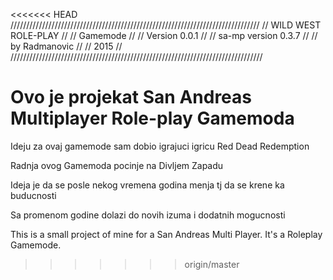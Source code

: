 
<<<<<<< HEAD
///////////////////////////////////////////////////////////////////////////////
//                 WILD WEST ROLE-PLAY                                       //
//                    Gamemode                                               //
//                  Version 0.0.1                                            //
//                  sa-mp version 0.3.7                                      //
//                  by Radmanovic                                            //
//                   2015                                                        //
////////////////////////////////////////////////////////////////////////////////

Ovo je projekat San Andreas Multiplayer Role-play Gamemoda
======
Ideju za ovaj gamemode sam dobio igrajuci igricu Red Dead Redemption

Radnja ovog Gamemoda pocinje na Divljem Zapadu

Ideja je da se posle nekog vremena godina menja tj da se krene ka buducnosti

Sa promenom godine dolazi do novih izuma i dodatnih mogucnosti

This is a small project of mine for a San Andreas Multi Player.
It's a Roleplay Gamemode.
>>>>>>> origin/master
